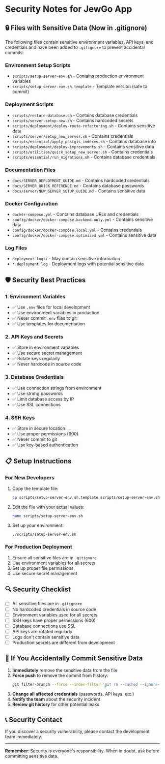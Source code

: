 # Security Notes for JewGo App

## 🔒 Files with Sensitive Data (Now in .gitignore)

The following files contain sensitive environment variables, API keys, and credentials and have been added to `.gitignore` to prevent accidental commits:

### Environment Setup Scripts
- `scripts/setup-server-env.sh` - Contains production environment variables
- `scripts/setup-server-env.sh.template` - Template version (safe to commit)

### Deployment Scripts
- `scripts/restore-database.sh` - Contains database credentials
- `scripts/server-setup-new.sh` - Contains hardcoded secrets
- `scripts/deployment/deploy-route-refactoring.sh` - Contains sensitive data
- `scripts/server/setup_new_server.sh` - Contains credentials
- `scripts/essential/apply_postgis_indexes.sh` - Contains database info
- `scripts/deployment/deploy-improvements.sh` - Contains sensitive data
- `scripts/utilities/quick_setup_new_server.sh` - Contains credentials
- `scripts/essential/run_migrations.sh` - Contains database credentials

### Documentation Files
- `docs/SERVER_DEPLOYMENT_GUIDE.md` - Contains hardcoded credentials
- `docs/SERVER_QUICK_REFERENCE.md` - Contains database passwords
- `docs/server/NEW_SERVER_SETUP_GUIDE.md` - Contains sensitive data

### Docker Configuration
- `docker-compose.yml` - Contains database URLs and credentials
- `config/docker/docker-compose.backend-only.yml` - Contains sensitive data
- `config/docker/docker-compose.local.yml` - Contains credentials
- `config/docker/docker-compose.optimized.yml` - Contains sensitive data

### Log Files
- `deployment-logs/` - May contain sensitive information
- `*.deployment.log` - Deployment logs with potential sensitive data

## 🛡️ Security Best Practices

### 1. Environment Variables
- ✅ Use `.env` files for local development
- ✅ Use environment variables in production
- ✅ Never commit `.env` files to git
- ✅ Use templates for documentation

### 2. API Keys and Secrets
- ✅ Store in environment variables
- ✅ Use secure secret management
- ✅ Rotate keys regularly
- ✅ Never hardcode in source code

### 3. Database Credentials
- ✅ Use connection strings from environment
- ✅ Use strong passwords
- ✅ Limit database access by IP
- ✅ Use SSL connections

### 4. SSH Keys
- ✅ Store in secure location
- ✅ Use proper permissions (600)
- ✅ Never commit to git
- ✅ Use key-based authentication

## 📋 Setup Instructions

### For New Developers
1. Copy the template file:
   ```bash
   cp scripts/setup-server-env.sh.template scripts/setup-server-env.sh
   ```

2. Edit the file with your actual values:
   ```bash
   nano scripts/setup-server-env.sh
   ```

3. Set up your environment:
   ```bash
   ./scripts/setup-server-env.sh
   ```

### For Production Deployment
1. Ensure all sensitive files are in `.gitignore`
2. Use environment variables for all secrets
3. Set up proper file permissions
4. Use secure secret management

## 🔍 Security Checklist

- [ ] All sensitive files are in `.gitignore`
- [ ] No hardcoded credentials in source code
- [ ] Environment variables used for all secrets
- [ ] SSH keys have proper permissions (600)
- [ ] Database connections use SSL
- [ ] API keys are rotated regularly
- [ ] Logs don't contain sensitive data
- [ ] Production secrets are different from development

## 🚨 If You Accidentally Commit Sensitive Data

1. **Immediately** remove the sensitive data from the file
2. **Force push** to remove the commit from history:
   ```bash
   git filter-branch --force --index-filter 'git rm --cached --ignore-unmatch path/to/sensitive/file' --prune-empty --tag-name-filter cat -- --all
   ```
3. **Change all affected credentials** (passwords, API keys, etc.)
4. **Notify the team** about the security incident
5. **Review git history** for other potential leaks

## 📞 Security Contact

If you discover a security vulnerability, please contact the development team immediately.

---

**Remember**: Security is everyone's responsibility. When in doubt, ask before committing sensitive data.
